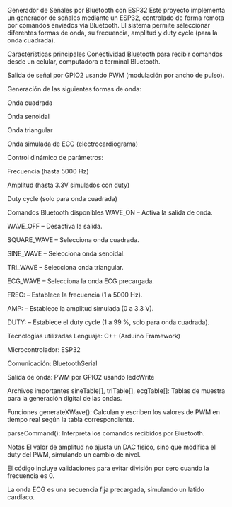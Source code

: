 Generador de Señales por Bluetooth con ESP32
Este proyecto implementa un generador de señales mediante un ESP32, controlado de forma remota por comandos enviados vía Bluetooth. El sistema permite seleccionar diferentes formas de onda, su frecuencia, amplitud y duty cycle (para la onda cuadrada).

Características principales
Conectividad Bluetooth para recibir comandos desde un celular, computadora o terminal Bluetooth.

Salida de señal por GPIO2 usando PWM (modulación por ancho de pulso).

Generación de las siguientes formas de onda:

Onda cuadrada

Onda senoidal

Onda triangular

Onda simulada de ECG (electrocardiograma)

Control dinámico de parámetros:

Frecuencia (hasta 5000 Hz)

Amplitud (hasta 3.3V simulados con duty)

Duty cycle (solo para onda cuadrada)

Comandos Bluetooth disponibles
WAVE_ON – Activa la salida de onda.

WAVE_OFF – Desactiva la salida.

SQUARE_WAVE – Selecciona onda cuadrada.

SINE_WAVE – Selecciona onda senoidal.

TRI_WAVE – Selecciona onda triangular.

ECG_WAVE – Selecciona la onda ECG precargada.

FREC:<valor> – Establece la frecuencia (1 a 5000 Hz).

AMP:<valor> – Establece la amplitud simulada (0 a 3.3 V).

DUTY:<valor> – Establece el duty cycle (1 a 99 %, solo para onda cuadrada).

Tecnologías utilizadas
Lenguaje: C++ (Arduino Framework)

Microcontrolador: ESP32

Comunicación: BluetoothSerial

Salida de onda: PWM por GPIO2 usando ledcWrite

Archivos importantes
sineTable[], triTable[], ecgTable[]: Tablas de muestra para la generación digital de las ondas.

Funciones generateXWave(): Calculan y escriben los valores de PWM en tiempo real según la tabla correspondiente.

parseCommand(): Interpreta los comandos recibidos por Bluetooth.

Notas
El valor de amplitud no ajusta un DAC físico, sino que modifica el duty del PWM, simulando un cambio de nivel.

El código incluye validaciones para evitar división por cero cuando la frecuencia es 0.

La onda ECG es una secuencia fija precargada, simulando un latido cardíaco.

